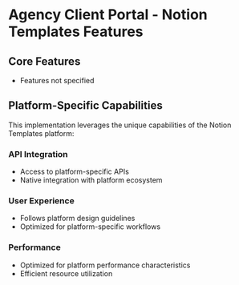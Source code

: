 # Agency Client Portal - Notion Templates Features

## Core Features
- Features not specified

## Platform-Specific Capabilities
This implementation leverages the unique capabilities of the Notion Templates platform:

### API Integration
- Access to platform-specific APIs
- Native integration with platform ecosystem

### User Experience
- Follows platform design guidelines
- Optimized for platform-specific workflows

### Performance
- Optimized for platform performance characteristics
- Efficient resource utilization
